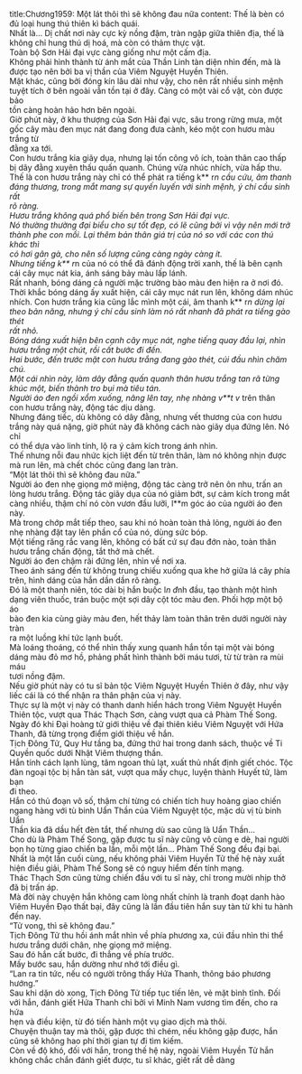 title:Chương1959: Một lát thôi thì sẽ không đau nữa
content:
Thế là bèn có đủ loại hung thú thiên kì bách quái.<br>Nhất là... Dị chất nơi này cực kỳ nồng đậm, tràn ngập giữa thiên địa, thế là<br>không chỉ hung thú dị hoá, mà còn có thảm thực vật.<br>Toàn bộ Sơn Hải đại vực càng giống như một cấm địa.<br>Không phải hình thành từ ánh mắt của Thần Linh tàn diện nhìn đến, mà là<br>được tạo nên bởi ba vị thần của Viêm Nguyệt Huyền Thiên.<br>Mặt khác, cũng bởi đóng kín lâu dài như vậy, cho nên rất nhiều sinh mệnh<br>tuyệt tích ở bên ngoài vẫn tồn tại ở đây. Càng có một vài cổ vật, còn được bảo<br>tồn càng hoàn hảo hơn bên ngoài.<br>Giờ phút này, ở khu thượng của Sơn Hải đại vực, sâu trong rừng mưa, một<br>gốc cây màu đen mục nát đang đong đưa cành, kéo một con hươu màu trắng từ<br>đằng xa tới.<br>Con hươu trắng kia giãy dụa, nhưng lại tốn công vô ích, toàn thân cao thấp<br>bị dây đằng xuyên thấu quấn quanh. Chúng vừa nhúc nhích, vừa hấp thu.<br>Thế là con hươu trắng này chỉ có thể phát ra tiếng k** r*n cầu cứu, âm thanh<br>đáng thương, trong mắt mang sự quyến luyến với sinh mệnh, ý chí cầu sinh rất<br>rõ ràng.<br>Hươu trắng không quá phổ biến bên trong Sơn Hải đại vực.<br>Nó thường thường đại biểu cho sự tốt đẹp, có lẽ cũng bởi vì vậy nên mới trở<br>thành phe con mồi. Lại thêm bản thân giá trị của nó so với các con thú khác thì<br>có hơi gân gà, cho nên số lượng cũng càng ngày càng ít.<br>Nhưng tiếng k** r*n của nó có thể đã đánh động trời xanh, thế là bên cạnh<br>cái cây mục nát kia, ánh sáng bảy màu lấp lánh.<br>Rất nhanh, bóng dáng cả người mặc trường bào màu đen hiện ra ở nơi đó.<br>Thời khắc bóng dáng ấy xuất hiện, cái cây mục nát run lên, không dám nhúc<br>nhích. Con hươn trắng kia cũng lắc mình một cái, âm thanh k** r*n dừng lại<br>theo bản năng, nhưng ý chí cầu sinh làm nó rất nhanh đã phát ra tiếng gào thét<br>rất nhỏ.<br>Bóng dáng xuất hiện bên cạnh cây mục nát, nghe tiếng quay đầu lại, nhìn<br>hươu trắng một chút, rồi cất bước đi đến.<br>Hai bước, đến trước mặt con hươu trắng đang gào thét, cúi đầu nhìn chăm<br>chú.<br>Một cái nhìn này, làm dây đằng quấn quanh thân hươu trắng tan rã từng<br>khúc một, biến thành tro bụi mà tiêu tán.<br>Người áo đen ngồi xổm xuống, nâng lên tay, nhẹ nhàng v**t v* trên thân<br>con hươu trắng này, động tác dịu dàng.<br>Nhưng đáng tiếc, dù không có dây đằng, nhưng vết thương của con hươu<br>trắng này quá nặng, giờ phút này đã không cách nào giãy dụa đứng lên. Nó chỉ<br>có thể dựa vào linh tính, lộ ra ý cảm kích trong ánh nhìn.<br>Thế nhưng nỗi đau nhức kịch liệt đến từ trên thân, làm nó không nhịn được<br>mà run lên, mà chết chóc cũng đang lan tràn.<br>“Một lát thôi thì sẽ không đau nữa.”<br>Người áo đen nhẹ giọng mở miệng, động tác càng trở nên ôn nhu, trấn an<br>lòng hươu trắng. Động tác giãy dụa của nó giảm bớt, sự cảm kích trong mắt<br>càng nhiều, thậm chí nó còn vươn đầu lưỡi, l**m góc áo của người áo đen này.<br>Mà trong chớp mắt tiếp theo, sau khi nó hoàn toàn thả lỏng, người áo đen<br>nhẹ nhàng đặt tay lên phần cổ của nó, dùng sức bóp.<br>Một tiếng răng rắc vang lên, không có bất cứ sự đau đớn nào, toàn thân<br>hươu trắng chấn động, tắt thở mà chết.<br>Người áo đen chậm rãi đứng lên, nhìn về nơi xa.<br>Theo ánh sáng đến từ không trung chiếu xuống qua khe hở giữa lá cây phía<br>trên, hình dáng của hắn dần dần rõ ràng.<br>Đó là một thanh niên, tóc dài bị hắn buộc l*n đ*nh đầu, tạo thành một hình<br>dạng viên thuốc, trán buộc một sợi dây cột tóc màu đen. Phối hợp một bộ áo<br>bào đen kia cùng giày màu đen, hết thảy làm toàn thân trên dưới người này tràn<br>ra một luồng khí tức lạnh buốt.<br>Mà loáng thoáng, có thể nhìn thấy xung quanh hắn tồn tại một vài bóng<br>dáng màu đỏ mơ hồ, phảng phất hình thành bởi máu tươi, từ từ tràn ra mùi máu<br>tươi nồng đậm.<br>Nếu giờ phút này có tu sĩ bản tộc Viêm Nguyệt Huyền Thiên ở đây, như vậy<br>liếc cái là có thể nhận ra thân phận của vị này.<br>Thực sự là một vị này có thanh danh hiển hách trong Viêm Nguyệt Huyền<br>Thiên tộc, vượt qua Thác Thạch Sơn, càng vượt qua cả Phàm Thế Song.<br>Ngày đó khi Đại hoàng tử giới thiệu về đại thiên kiêu Viêm Nguyệt với Hứa<br>Thanh, đã từng trọng điểm giới thiệu về hắn.<br>Tịch Đông Tử, Quy Hư tầng ba, đứng thứ hai trong danh sách, thuộc về Ti<br>Quyền quốc dưới Nhật Viêm thượng thần.<br>Hắn tính cách lạnh lùng, tâm ngoan thủ lạt, xuất thủ nhất định giết chóc. Tộc<br>đàn ngoại tộc bị hắn tàn sát, vượt qua mấy chục, luyện thành Huyết tử, làm bạn<br>đi theo.<br>Hắn có thủ đoạn vô số, thậm chí từng có chiến tích huy hoàng giao chiến<br>ngang hàng với tù binh Uẩn Thần của Viêm Nguyệt tộc, mặc dù vị tù binh Uẩn<br>Thần kia đã dầu hết đèn tắt, thế nhưng dù sao cũng là Uẩn Thần...<br>Cho dù là Phàm Thế Song, gặp được tu sĩ này cũng vô cùng e dè, hai người<br>bọn họ từng giao chiến ba lần, mỗi một lần... Phàm Thế Song đều đại bại.<br>Nhất là một lần cuối cùng, nếu không phải Viêm Huyền Tử thế hệ này xuất<br>hiện điều giải, Phàm Thế Song sẽ có nguy hiểm đến tính mạng.<br>Thác Thạch Sơn cũng từng chiến đầu với tu sĩ này, chỉ trong mười nhịp thở<br>đã bị trấn áp.<br>Mà đời này chuyện hắn không cam lòng nhất chính là tranh đoạt danh hào<br>Viêm Huyền Đạo thất bại, đây cũng là lần đầu tiên hắn suy tàn từ khi tu hành<br>đến nay.<br>“Tử vong, thì sẽ không đau.”<br>Tịch Đông Tử thu hồi ánh mắt nhìn về phía phương xa, cúi đầu nhìn thi thể<br>hươu trắng dưới chân, nhẹ giọng mở miệng.<br>Sau đó hắn cất bước, đi thẳng về phía trước.<br>Mấy bước sau, hắn dường như nhớ tới điều gì.<br>“Lan ra tin tức, nếu có người trông thấy Hứa Thanh, thông báo phương<br>hướng.”<br>Sau khi dặn dò xong, Tịch Đông Tử tiếp tục tiến lên, vẻ mặt bình tĩnh. Đối<br>với hắn, đánh giết Hứa Thanh chỉ bởi vì Minh Nam vương tìm đến, cho ra hứa<br>hẹn và điều kiện, từ đó tiến hành một vụ giao dịch mà thôi.<br>Chuyện thuận tay mà thôi, gặp được thì chém, nếu không gặp được, hắn<br>cũng sẽ không hao phí thời gian tự đi tìm kiếm.<br>Còn về độ khó, đối với hắn, trong thế hệ này, ngoài Viêm Huyền Tử hắn<br>không chắc chắn đánh giết được, tu sĩ khác, giết rất dễ dàng
